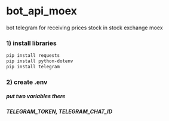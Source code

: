 # bot_api_moex
bot telegram for receiving prices stock in stock exchange moex

### 1) install libraries

```bash
pip install requests
pip install python-dotenv
pip install telegram
```
### 2) create .env
##### put two variables there
##### TELEGRAM_TOKEN, TELEGRAM_CHAT_ID